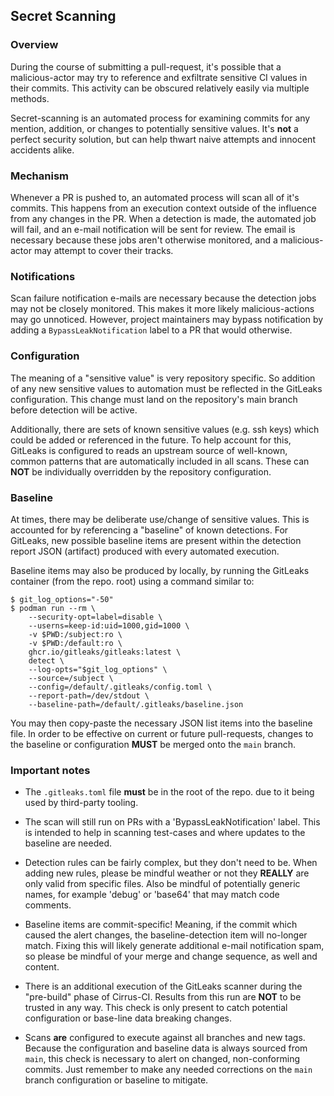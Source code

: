 ## Secret Scanning

### Overview

During the course of submitting a pull-request, it's possible that a
malicious-actor may try to reference and exfiltrate sensitive CI
values in their commits. This activity can be obscured relatively
easily via multiple methods.

Secret-scanning is an automated process for examining commits for
any mention, addition, or changes to potentially sensitive values.
It's **not** a perfect security solution, but can help thwart naive
attempts and innocent accidents alike.

### Mechanism

Whenever a PR is pushed to, an automated process will scan all
of it's commits.  This happens from an execution context outside
of the influence from any changes in the PR.  When a detection is
made, the automated job will fail, and an e-mail notification will
be sent for review.  The email is necessary because these jobs
aren't otherwise monitored, and a malicious-actor may attempt
to cover their tracks.

### Notifications

Scan failure notification e-mails are necessary because the
detection jobs may not be closely monitored.  This makes it
more likely malicious-actions may go unnoticed.  However,
project maintainers may bypass notification by adding a
`BypassLeakNotification` label to a PR that would otherwise.

### Configuration

The meaning of a "sensitive value" is very repository specific.
So addition of any new sensitive values to automation must be
reflected in the GitLeaks configuration.  This change must
land on the repository's main branch before detection will be
active.

Additionally, there are sets of known sensitive values (e.g.
ssh keys) which could be added or referenced in the future.
To help account for this, GitLeaks is configured to reads an
upstream source of well-known, common patterns that are
automatically included in all scans.  These can **NOT** be
individually overridden by the repository configuration.

### Baseline

At times, there may be deliberate use/change of sensitive
values.  This is accounted for by referencing a "baseline" of
known detections.  For GitLeaks, new possible baseline items are
present within the detection report JSON (artifact) produced
with every automated execution.

Baseline items may also be produced by locally, by running the
GitLeaks container (from the repo. root) using a command similar
to:

```
$ git_log_options="-50"
$ podman run --rm \
    --security-opt=label=disable \
    --userns=keep-id:uid=1000,gid=1000 \
    -v $PWD:/subject:ro \
    -v $PWD:/default:ro \
    ghcr.io/gitleaks/gitleaks:latest \
    detect \
    --log-opts="$git_log_options" \
    --source=/subject \
    --config=/default/.gitleaks/config.toml \
    --report-path=/dev/stdout \
    --baseline-path=/default/.gitleaks/baseline.json
```

You may then copy-paste the necessary JSON list items into
the baseline file.  In order to be effective on current or
future pull-requests, changes to the baseline or configuration
**MUST** be merged onto the `main` branch.

### Important notes

* The `.gitleaks.toml` file **must** be in the root of the repo.
  due to it being used by third-party tooling.

* The scan will still run on PRs with a 'BypassLeakNotification' label.
  This is intended to help in scanning test-cases and where updates
  to the baseline are needed.

* Detection rules can be fairly complex, but they don't need to be.
  When adding new rules, please be mindful weather or not they **REALLY**
  are only valid from specific files.  Also be mindful of potentially
  generic names, for example 'debug' or 'base64' that may match
  code comments.

* Baseline items are commit-specific!  Meaning, if the commit which
  caused the alert changes, the baseline-detection item will no-longer
  match. Fixing this will likely generate additional e-mail notification
  spam, so please be mindful of your merge and change sequence, as well
  and content.

* There is an additional execution of the GitLeaks scanner during the
  "pre-build" phase of Cirrus-CI.  Results from this run are **NOT**
  to be trusted in any way.  This check is only present to catch
  potential configuration or base-line data breaking changes.

* Scans **are** configured to execute against all branches and new
  tags.  Because the configuration and baseline data is always sourced
  from `main`, this check is necessary to alert on changed, non-conforming
  commits.  Just remember to make any needed corrections on the `main`
  branch configuration or baseline to mitigate.

